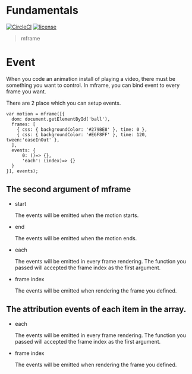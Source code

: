 # Fundamentals

[![CircleCI](https://img.shields.io/circleci/project/github/momentum-design/momentum-ui/master.svg)](https://circleci.com/gh/momentum-design/momentum-ui/)
[![license](https://img.shields.io/github/license/momentum-design/momentum-ui.svg?color=blueviolet)](https://github.com/momentum-design/momentum-ui/blob/master/charts/LICENSE)

> mframe

# Event

When you code an animation install of playing a video, there must be something you want to control. In mframe, you can bind event to every frame you want.

There are 2 place which you can setup events.

```
var motion = mframe([{
  dom: document.getElementById('ball'),
  frames: [
    { css: { backgroundColor: '#279BE8' }, time: 0 },
    { css: { backgroundColor: '#E6F8FF' }, time: 120, tween:'easeInOut' },
  ],
  events: {
      0: ()=> {},
      'each': (index)=> {}
  }
}], events);
```

## The second argument of mframe

+ start

    The events will be emitted when the motion starts.

+ end

    The events will be emitted when the motion ends.

+ each

    The events will be emitted in every frame rendering. The function you passed will accepted the frame index as the first argument.

+ frame index

    The events will be emitted when rendering the frame you defined.

## The attribution events of each item in the array.

+ each

    The events will be emitted in every frame rendering. The function you passed will accepted the frame index as the first argument.

+ frame index

    The events will be emitted when rendering the frame you defined.

